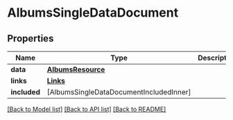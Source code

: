 # AlbumsSingleDataDocument

## Properties
Name | Type | Description | Notes
------------ | ------------- | ------------- | -------------
**data** | [**AlbumsResource**](AlbumsResource.md) |  | [optional] 
**links** | [**Links**](Links.md) |  | [optional] 
**included** | [AlbumsSingleDataDocumentIncludedInner] |  | [optional] 

[[Back to Model list]](../README.md#documentation-for-models) [[Back to API list]](../README.md#documentation-for-api-endpoints) [[Back to README]](../README.md)


